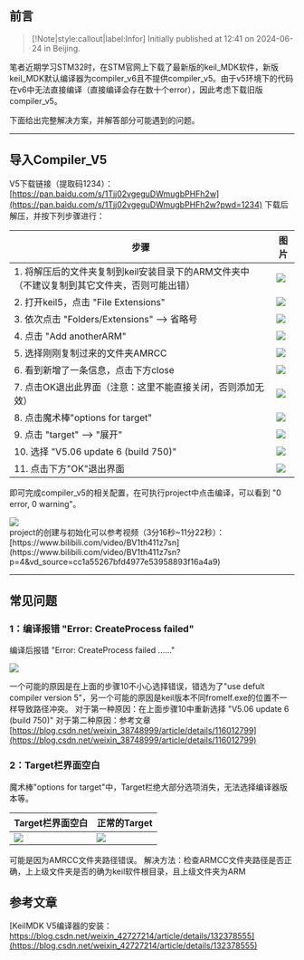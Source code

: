 ## 前言

> [!Note|style:callout|label:Infor]
Initially published at 12:41 on 2024-06-24 in Beijing.


笔者近期学习STM32时，在STM官网上下载了最新版的keil_MDK软件，新版keil_MDK默认编译器为compiler_v6且不提供compiler_v5。由于v5环境下的代码在v6中无法直接编译（直接编译会存在数十个error），因此考虑下载旧版compiler_v5。

下面给出完整解决方案，并解答部分可能遇到的问题。

---

## 导入Compiler_V5
V5下载链接（提取码1234）：[https://pan.baidu.com/s/1Tjj02vgeguDWmugbPHFh2w](https://pan.baidu.com/s/1Tjj02vgeguDWmugbPHFh2w?pwd=1234) 
下载后解压，并按下列步骤进行：

<div class='center'>

| 步骤 | 图片 |
| ------ | ------ |
 | 1. 将解压后的文件夹复制到keil安装目录下的ARM文件夹中（不建议复制到其它文件夹，否则可能出错） | <div class="center"><img src="https://imagebank-0.oss-cn-beijing.aliyuncs.com/VS-PicGo/新版keil_MDK中无compiler_v5的解决方案--2024-06-23-23-10-41.png"/></div>  |
 | 2. 打开keil5，点击 "File Extensions" | <div class="center"><img src="https://imagebank-0.oss-cn-beijing.aliyuncs.com/VS-PicGo/新版keil_MDK中无compiler_v5的解决方案--2024-06-23-23-10-44.png"/></div> |
 | 3. 依次点击 "Folders/Extensions" --> 省略号    |<div class="center"><img src="https://imagebank-0.oss-cn-beijing.aliyuncs.com/VS-PicGo/新版keil_MDK中无compiler_v5的解决方案--2024-06-23-23-10-54.png"/></div>|
 | 4. 点击 "Add anotherARM" | <div class="center"><img src="https://imagebank-0.oss-cn-beijing.aliyuncs.com/VS-PicGo/新版keil_MDK中无compiler_v5的解决方案--2024-06-23-23-10-57.png"/></div> |
 | 5. 选择刚刚复制过来的文件夹AMRCC | <div class="center"><img src="https://imagebank-0.oss-cn-beijing.aliyuncs.com/VS-PicGo/新版keil_MDK中无compiler_v5的解决方案--2024-06-23-23-10-59.png"/></div> |
 | 6. 看到新增了一条信息，点击下方close|<div class="center"><img src="https://imagebank-0.oss-cn-beijing.aliyuncs.com/VS-PicGo/新版keil_MDK中无compiler_v5的解决方案--2024-06-23-23-11-04.png"/></div>|
 |7. 点击OK退出此界面（注意：这里不能直接关闭，否则添加无效）|<div class="center"><img src="https://imagebank-0.oss-cn-beijing.aliyuncs.com/VS-PicGo/新版keil_MDK中无compiler_v5的解决方案--2024-06-23-23-12-32.png"/></div>|
 |8. 点击魔术棒"options for target"|<div class="center"><img src="https://imagebank-0.oss-cn-beijing.aliyuncs.com/VS-PicGo/新版keil_MDK中无compiler_v5的解决方案--2024-06-23-23-12-34.png"/></div>|
 |9. 点击 "target" --> "展开"|<div class="center"><img src="https://imagebank-0.oss-cn-beijing.aliyuncs.com/VS-PicGo/新版keil_MDK中无compiler_v5的解决方案--2024-06-23-23-12-37.png"/></div>|
 |10. 选择 "V5.06 update 6 (build 750)"|<div class="center"><img src="https://imagebank-0.oss-cn-beijing.aliyuncs.com/VS-PicGo/新版keil_MDK中无compiler_v5的解决方案--2024-06-23-23-12-40.png"/></div>|
 |11. 点击下方"OK"退出界面|<div class="center"><img src="https://imagebank-0.oss-cn-beijing.aliyuncs.com/VS-PicGo/新版keil_MDK中无compiler_v5的解决方案--2024-06-23-23-12-44.png"/></div>|
</div>


即可完成compiler_v5的相关配置，在可执行project中点击编译，可以看到 "0 error, 0 warning"。
<div class="center"><img src="https://imagebank-0.oss-cn-beijing.aliyuncs.com/VS-PicGo/新版keil_MDK中无compiler_v5的解决方案--2024-06-23-23-12-49.png"/></div>
project的创建与初始化可以参考视频（3分16秒~11分22秒）：[https://www.bilibili.com/video/BV1th411z7sn](https://www.bilibili.com/video/BV1th411z7sn?p=4&vd_source=cc1a55267bfd4977e53958893f16a4a9) 

---
## 常见问题

### 1：编译报错 "Error: CreateProcess failed"

编译后报错 "Error: CreateProcess failed ......"
<div class="center"><img src="https://imagebank-0.oss-cn-beijing.aliyuncs.com/VS-PicGo/新版keil_MDK中无compiler_v5的解决方案--2024-06-23-23-12-55.png"/></div>


一个可能的原因是在上面的步骤10不小心选择错误，错选为了"use defult compiler version 5"，另一个可能的原因是keil版本不同fromelf.exe的位置不一样导致路径冲突。
对于第一种原因：在上面步骤10中重新选择 "V5.06 update 6 (build 750)"
对于第二种原因：参考文章 [https://blog.csdn.net/weixin_38748999/article/details/116012799](https://blog.csdn.net/weixin_38748999/article/details/116012799) 

### 2：Target栏界面空白
魔术棒"options for target"中，Target栏绝大部分选项消失，无法选择编译器版本等。

<div class='center'>  

| Target栏界面空白 | 正常的Target |
| ------ | ------ |
 |<div class="center"><img src="https://imagebank-0.oss-cn-beijing.aliyuncs.com/VS-PicGo/新版keil_MDK中无compiler_v5的解决方案--2024-06-23-23-12-59.png"/></div> |<div class="center"><img src="https://imagebank-0.oss-cn-beijing.aliyuncs.com/VS-PicGo/新版keil_MDK中无compiler_v5的解决方案--2024-06-23-23-13-01.png"/></div>|
</div>

可能是因为AMRCC文件夹路径错误。
解决方法：检查ARMCC文件夹路径是否正确，上上级文件夹是否的确为keil软件根目录，且上级文件夹为ARM


## 参考文章

[KeilMDK V5编译器的安装：https://blog.csdn.net/weixin_42727214/article/details/132378555](https://blog.csdn.net/weixin_42727214/article/details/132378555) 